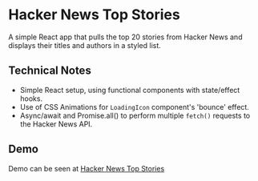 # Hacker News Top Stories

A simple React app that pulls the top 20 stories from Hacker News and displays their titles and authors in a styled list.

## Technical Notes

- Simple React setup, using functional components with state/effect hooks.
- Use of CSS Animations for `LoadingIcon` component's 'bounce' effect.
- Async/await and Promise.all() to perform multiple `fetch()` requests to the Hacker News API.

## Demo

Demo can be seen at [Hacker News Top Stories](https://daniel-schroeder-dev.github.io/hacker-news-top-stories)